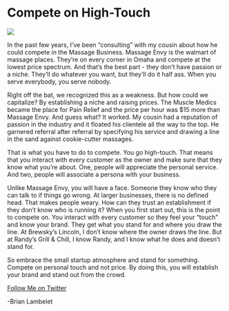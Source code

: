 <!--
id: 753257213
link: http://loudjet.com/a/compete-on-high-touch
slug: compete-on-high-touch
date: Wed Jun 30 2010 04:55:12 GMT-0500 (CDT)
publish: 2010-06-030
tags: 
-->


Compete on High-Touch
=====================

![](http://media.tumblr.com/tumblr_l4tni8s5gl1qzbc4f.jpg)

In the past few years, I’ve been “consulting” with my cousin about how
he could compete in the Massage Business. Massage Envy is the walmart of
massage places. They’re on every corner in Omaha and compete at the
lowest price spectrum. And that’s the best part - they don’t have
passion or a niche. They’ll do whatever you want, but they’ll do it half
ass. When you serve everybody, you serve nobody.

Right off the bat, we recognized this as a weakness. But how could we
capitalize? By establishing a niche and raising prices. The Muscle
Medics became the place for Pain Relief and the price per hour was \$15
more than Massage Envy. And guess what? It worked. My cousin had a
reputation of passion in the industry and it floated his clientele all
the way to the top. He garnered referral after referral by specifying
his service and drawing a line in the sand against cookie-cutter
massages.

That is what you have to do to compete. You go high-touch. That means
that you interact with every customer as the owner and make sure that
they know what you’re about. One, people will appreciate the personal
service. And two, people will associate a persona with your business.

Unlike Massage Envy, you will have a face. Someone they know who they
can talk to if things go wrong. At larger businesses, there is no
defined head. That makes people weary. How can they trust an
establishment if they don’t know who is running it? When you first start
out, this is the point to compete on. You interact with every customer
so they feel your “touch” and know your brand. They get what you stand
for and where you draw the line. At Brewsky’s Lincoln, I don’t know
where the owner draws the line. But at Randy’s Grill & Chill, I know
Randy, and I know what he does and doesn’t stand for.

So embrace the small startup atmosphere and stand for something. Compete
on personal touch and not price. By doing this, you will establish your
brand and stand out from the crowd.

[Follow Me on
Twitter](http://twitter.com/brianlambelet "Follow Brian on Twitter")

-Brian Lambelet

